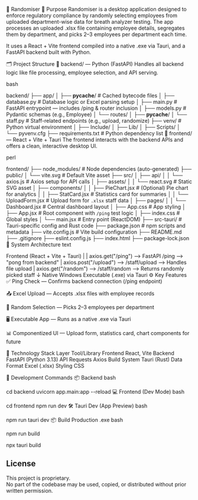 🎲 Randomiser
📌 Purpose
Randomiser is a desktop application designed to enforce regulatory compliance by randomly selecting employees from uploaded department-wise data for breath analyzer testing. The app processes an uploaded .xlsx file containing employee details, segregates them by department, and picks 2–3 employees per department each time.

It uses a React + Vite frontend compiled into a native .exe via Tauri, and a FastAPI backend built with Python.

🗂️ Project Structure
📁 backend/ — Python (FastAPI)
Handles all backend logic like file processing, employee selection, and API serving.

bash

backend/
├── app/
│   ├── __pycache__/                  # Cached bytecode files
│   ├── database.py                  # Database logic or Excel parsing setup
│   ├── main.py                      # FastAPI entrypoint — includes /ping & router inclusion
│   ├── models.py                    # Pydantic schemas (e.g., Employee)
│   └── routes/
│       ├── __pycache__/
│       └── staff.py                # Staff-related endpoints (e.g., upload, randomize)
├── venv/                            # Python virtual environment
│   ├── Include/
│   ├── Lib/
│   ├── Scripts/
│   └── pyvenv.cfg
├── requirements.txt                 # Python dependency list
📁 frontend/ — React + Vite + Tauri
The frontend interacts with the backend APIs and offers a clean, interactive desktop UI.

perl

 
frontend/
├── node_modules/                    # Node dependencies (auto-generated)
├── public/
│   └── vite.svg                     # Default Vite asset
├── src/
│   ├── api/
│   │   └── axios.js                 # Axios setup for API calls
│   ├── assets/
│   │   └── react.svg                # Static SVG asset
│   ├── components/
│   │   ├── PieChart.jsx            # (Optional) Pie chart for analytics
│   │   ├── StatCard.jsx            # Statistics card for summaries
│   │   └── UploadForm.jsx          # Upload form for `.xlsx` staff data
│   ├── pages/
│   │   └── Dashboard.jsx           # Central dashboard layout
│   ├── App.css                     # App styling
│   ├── App.jsx                     # Root component with `/ping` test logic
│   ├── index.css                   # Global styles
│   └── main.jsx                    # Entry point (ReactDOM)
├── src-tauri/                       # Tauri-specific config and Rust code
├── package.json                    # npm scripts and metadata
├── vite.config.js                  # Vite build configuration
├── README.md
├── .gitignore
├── eslint.config.js
├── index.html
├── package-lock.json
🔗 System Architecture
text


Frontend (React + Vite + Tauri)
    |
    |  axios.get("/ping")         -->   FastAPI /ping --> "pong from backend"
    |  axios.post("/upload")      -->   /staff/upload --> Handles file upload
    |  axios.get("/random")       -->   /staff/random --> Returns randomly picked staff
    ↓
  Native Windows Executable (.exe) via Tauri
⚙️ Key Features
✅ Ping Check — Confirms backend connection (/ping endpoint)

📤 Excel Upload — Accepts .xlsx files with employee records

🔀 Random Selection — Picks 2–3 employees per department

🖥️ Executable App — Runs as a native .exe via Tauri

📊 Componentized UI — Upload form, statistics card, chart components for future

🔧 Technology Stack
Layer	Tool/Library
Frontend	React, Vite
Backend	FastAPI (Python 3.13)
API Requests	Axios
Build System	Tauri (Rust)
Data Format	Excel (.xlsx)
Styling	CSS

🚀 Development Commands
📦 Backend
bash


cd backend
uvicorn app.main:app --reload
💻 Frontend (Dev Mode)
bash


cd frontend
npm run dev
🛠️ Tauri Dev (App Preview)
bash


npm run tauri dev
📦 Build Production .exe
bash


npm run build

npx tauri build

## License
This project is proprietary.  
No part of the codebase may be used, copied, or distributed without prior written permission.
